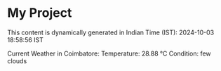 # My Project

This content is dynamically generated in Indian Time (IST): 2024-10-03 18:58:56 IST


Current Weather in Coimbatore:
Temperature: 28.88 °C
Condition: few clouds
